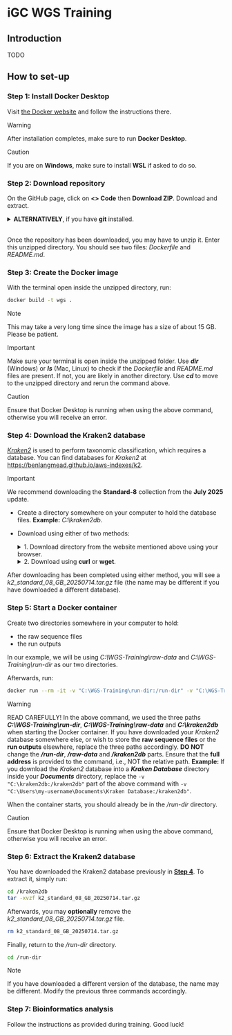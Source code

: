 # iGC WGS Training

## Introduction

TODO

## How to set-up

### Step 1: Install **Docker Desktop**

Visit [the Docker website](https://www.docker.com) and follow the instructions there.

> [!WARNING]
> After installation completes, make sure to run **Docker Desktop**.

> [!CAUTION]
> If you are on **Windows**, make sure to install **WSL** if asked to do so.

### Step 2: Download repository

On the GitHub page, click on **<> Code** then **Download ZIP**. Download and extract.

<details>

<summary><strong>ALTERNATIVELY</strong>, if you have <strong>git</strong> installed.</summary>

Using the terminal, run:

```bash
git clone https://github.com/tanzim-rahman/wgs-training.git
```

</details><br/>

Once the repository has been downloaded, you may have to unzip it. Enter this unzipped directory. You should see two files: *Dockerfile* and *README.md*.

### Step 3: Create the Docker image

With the terminal open inside the unzipped directory, run:

```bash
docker build -t wgs .
```

> [!NOTE]
> This may take a very long time since the image has a size of about 15 GB. Please be patient.

> [!IMPORTANT]
> Make sure your terminal is open inside the unzipped folder. Use ***dir*** (Windows) or ***ls*** (Mac, Linux) to check if the *Dockerfile* and *README.md* files are present. If not, you are likely in another directory. Use ***cd*** to move to the unzipped directory and rerun the command above.

> [!CAUTION]
> Ensure that Docker Desktop is running when using the above command, otherwise you will receive an error.

### Step 4: Download the Kraken2 database

[*Kraken2*](https://github.com/DerrickWood/kraken2) is used to perform taxonomic classification, which requires a database. You can find databases for *Kraken2* at <https://benlangmead.github.io/aws-indexes/k2>.

> [!IMPORTANT]
> We recommend downloading the **Standard-8** collection from the **July 2025** update.

- Create a directory somewhere on your computer to hold the database files. **Example:** *C:\kraken2db*.
- Download using either of two methods:

    <details>
    <summary>1. Download directory from the website mentioned above using your browser.</summary>
        <ul>
            <li>Click on the <strong>.tar.gz</strong> link on the <strong>Standard-8</strong> row.</li>
            <li>Save the file into the newly created database directory (<i>C:\kraken2db).</i>
        </ul>
    </details>

    <details>
    <summary>2. Download using <strong>curl</strong> or <strong>wget</strong>.</summary>

    Using a terminal, run:

        curl -o k2_standard_08_GB_20250714.tar.gz https://genome-idx.s3.amazonaws.com/kraken/k2_standard_08_GB_20250714.tar.gz
    OR

        wget https://genome-idx.s3.amazonaws.com/kraken/k2_standard_08_GB_20250714.tar.gz
    </details>

After downloading has been completed using either method, you will see a *k2_standard_08_GB_20250714.tar.gz* file (the name may be different if you have downloaded a different database).

### Step 5: Start a Docker container

Create two directories somewhere in your computer to hold:

- the raw sequence files
- the run outputs

In our example, we will be using *C:\WGS-Training\raw-data* and *C:\WGS-Training\run-dir* as our two directories.

Afterwards, run:

```bash
docker run --rm -it -v "C:\WGS-Training\run-dir:/run-dir" -v "C:\WGS-Training\raw-data:/raw-data" -v "C:\kraken2db:/kraken2db" wgs /bin/bash
```

> [!WARNING]
> READ CAREFULLY! In the above command, we used the three paths ***C:\WGS-Training\run-dir***, ***C:\WGS-Training\raw-data*** and ***C:\kraken2db*** when starting the Docker container. If you have downloaded your *Kraken2* database somewhere else, or wish to store the **raw sequence files** or the **run outputs** elsewhere, replace the three paths accordingly. **DO NOT** change the ***/run-dir***, ***/raw-data*** and ***/kraken2db*** parts. Ensure that the **full address** is provided to the command, i.e., NOT the relative path. **Example:** If you download the *Kraken2* database into a ***Kraken Database*** directory inside your ***Documents*** directory, replace the `-v "C:\kraken2db:/kraken2db"` part of the above command with `-v "C:\Users\my-username\Documents\Kraken Database:/kraken2db"`.

When the container starts, you should already be in the */run-dir* directory.

> [!CAUTION]
> Ensure that Docker Desktop is running when using the above command, otherwise you will receive an error.

### Step 6: Extract the Kraken2 database

You have downloaded the Kraken2 database previously in [**Step 4**](#step-4-download-the-kraken2-database). To extract it, simply run:

```bash
cd /kraken2db
tar -xvzf k2_standard_08_GB_20250714.tar.gz
```

Afterwards, you may **optionally** remove the *k2_standard_08_GB_20250714.tar.gz* file.

```bash
rm k2_standard_08_GB_20250714.tar.gz
```

Finally, return to the */run-dir* directory.

```bash
cd /run-dir
```

> [!NOTE]
> If you have downloaded a different version of the database, the name may be different. Modify the previous three commands accordingly.

### Step 7: Bioinformatics analysis

Follow the instructions as provided during training. Good luck!
